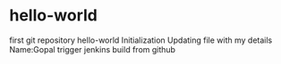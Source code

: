 # hello-world
first git repository hello-world Initialization
Updating file with my details Name:Gopal
trigger jenkins build from github
